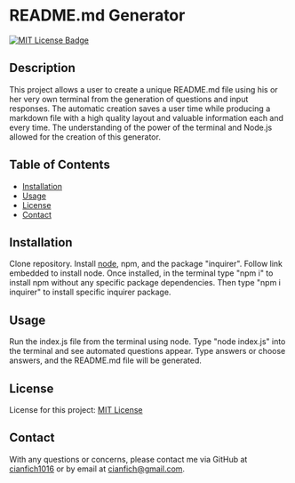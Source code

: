 # README.md Generator

  [![MIT License Badge](https://img.shields.io/badge/License-MIT_License-blue)](https://img.shields.io/badge/License-MIT_License-blue)

  ## Description
  This project allows a user to create a unique README.md file using his or her very own terminal from the generation of questions and input responses. The automatic creation saves a user time while producing a markdown file with a high quality layout and valuable information each and every time. The understanding of the power of the terminal and Node.js allowed for the creation of this generator.

  ## Table of Contents
  * [Installation](#installation)
  * [Usage](#usage)
  * [License](#license)
  * [Contact](#contact)

  ## Installation
  Clone repository. Install [node](https://nodejs.org/en/download/), npm, and the package "inquirer". Follow link embedded to install node. Once installed, in the terminal type "npm i" to install npm without any specific package dependencies. Then type "npm i inquirer" to install specific inquirer package. 

  ## Usage
  Run the index.js file from the terminal using node. Type "node index.js" into the terminal and see automated questions appear. Type answers or choose answers, and the README.md file will be generated. 

  ## License
  License for this project: [MIT License](https://choosealicense.com/licenses/mit/)

  ## Contact
  With any questions or concerns, please contact me via GitHub at [cianfich1016](https://github.com/cianfich1016) or by email at cianfich@gmail.com.

